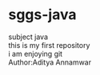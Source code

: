 # sggs-java
subject java
<br>
this is my first repository
<br>
i am enjoying git
<br>
Author:Aditya Annamwar
